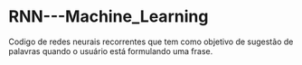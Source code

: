 # RNN---Machine_Learning
Codigo de redes neurais recorrentes que tem como objetivo de sugestão de palavras quando o usuário está formulando uma frase.
